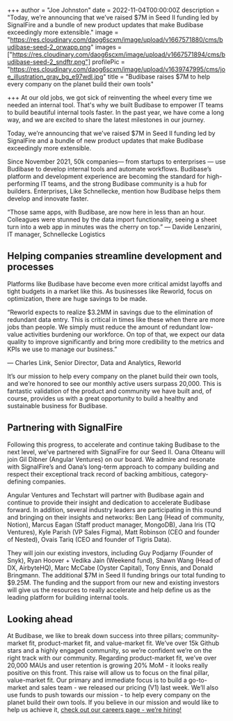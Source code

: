 +++
author = "Joe Johnston"
date = 2022-11-04T00:00:00Z
description = "Today, we’re announcing that we’ve raised $7M in Seed II funding led by SignalFire and a bundle of new product updates that make Budibase exceedingly more extensible."
image = "https://res.cloudinary.com/daog6scxm/image/upload/v1667571880/cms/budibase-seed-2_orwapp.png"
images = ["https://res.cloudinary.com/daog6scxm/image/upload/v1667571894/cms/budibase-seed-2_sndftr.png"]
profilePic = "https://res.cloudinary.com/daog6scxm/image/upload/v1639747995/cms/joe_illustration_gray_bg_e97wdl.jpg"
title = "Budibase raises $7M to help every company on the planet build their own tools"

+++
At our old jobs, we got sick of reinventing the wheel every time we needed an internal tool. That's why we built Budibase to empower IT teams to build beautiful internal tools faster. In the past year, we have come a long way, and we are excited to share the latest milestones in our journey.

Today, we’re announcing that we’ve raised $7M in Seed II funding led by SignalFire and a bundle of new product updates that make Budibase exceedingly more extensible.

Since November 2021, 50k companies— from startups to enterprises — use Budibase to develop internal tools and automate workflows. Budibase’s platform and development experience are becoming the standard for high-performing IT teams, and the strong Budibase community is a hub for builders. Enterprises, Like Schnellecke, mention how Budibase helps them develop and innovate faster.

“Those same apps, with Budibase, are now here in less than an hour. Colleagues were stunned by the data import functionality, seeing a sheet turn into a web app in minutes was the cherry on top.”
— Davide Lenzarini, IT manager, Schnellecke Logistics

## Helping companies streamline development and processes

Platforms like Budibase have become even more critical amidst layoffs and tight budgets in a market like this. As businesses like Reworld, focus on optimization, there are huge savings to be made.

“Reworld expects to realize $3.2MM in savings due to the elimination of redundant data entry. This is critical in times like these when there are more jobs than people. We simply must reduce the amount of redundant low-value activities burdening our workforce. On top of that, we expect our data quality to improve significantly and bring more credibility to the metrics and KPIs we use to manage our business.”

— Charles Link, Senior Director, Data and Analytics, Reworld

It’s our mission to help every company on the planet build their own tools, and we’re honored to see our monthly active users surpass 20,000. This is fantastic validation of the product and community we have built and, of course, provides us with a great opportunity to build a healthy and sustainable business for Budibase.

## Partnering with SignalFire

Following this progress, to accelerate and continue taking Budibase to the next level, we’ve partnered with SignalFire for our Seed II. Oana Olteanu will join Gil Dibner (Angular Ventures) on our board. We admire and resonate with SignalFire’s and Oana’s long-term approach to company building and respect their exceptional track record of backing ambitious, category-defining companies.

Angular Ventures and Techstart will partner with Budibase again and continue to provide their insight and dedication to accelerate Budibase forward. In addition, several industry leaders are participating in this round and bringing on their insights and networks: Ben Lang (Head of community, Notion), Marcus Eagan (Staff product manager, MongoDB), Jana Iris (TQ Ventures), Kyle Parish (VP Sales Figma), Matt Robinson (CEO and founder of Nested), Ovais Tariq (CEO and founder of Tigris Data).

They will join our existing investors, including Guy Podjarny (Founder of Snyk), Ryan Hoover + Vedika Jain (Weekend fund), Shawn Wang (Head of DX, AirbyteHQ), Marc McCabe (Oyster Capital), Tony Ennis, and Donald Bringmann. The additional $7M in Seed II funding brings our total funding to $9.25M. The funding and the support from our new and existing investors will give us the resources to really accelerate and help define us as the leading platform for building internal tools.

## Looking ahead

At Budibase, we like to break down success into three pillars; community-market fit, product-market fit, and value-market fit. We’ve over 15k Github stars and a highly engaged community, so we’re confident we’re on the right track with our community. Regarding product-market fit, we’ve over 20,000 MAUs and user retention is growing 20% MoM - it looks really positive on this front. This raise will allow us to focus on the final pillar, value-market fit. Our primary and immediate focus is to build a go-to-market and sales team - we released our pricing (V1) last week. We’ll also use funds to push towards our mission - to help every company on the planet build their own tools. If you believe in our mission and would like to help us achieve it, [check out our careers page - we’re hiring!](https://bb.budibase.app/app_bb_afdf15d335df499da0932ed736edf7e3#/)
